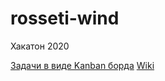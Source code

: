 # rosseti-wind
Хакатон 2020

[Задачи в виде Kanban борда](https://github.com/usestrict-js/rosseti-wind/projects/1)
[Wiki](https://github.com/usestrict-js/rosseti-wind/wiki)
